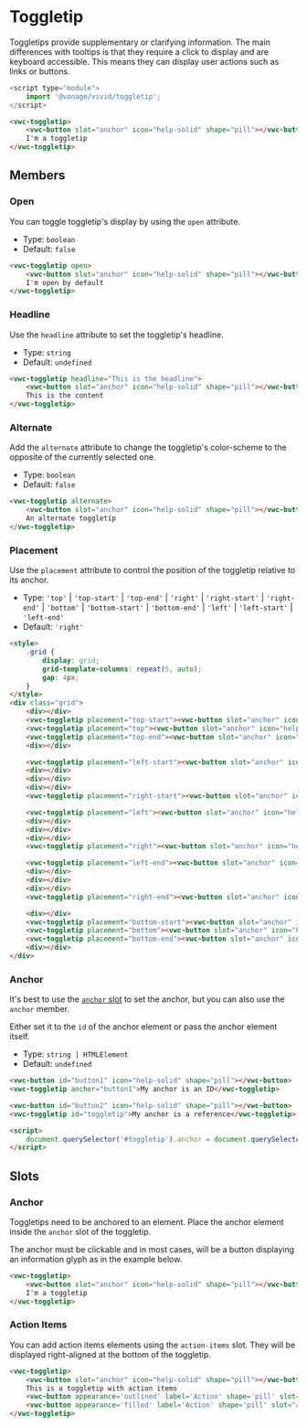 # Toggletip

Toggletips provide supplementary or clarifying information. The main differences with tooltips is that they require a click to display and are keyboard accessible.
This means they can display user actions such as links or buttons.

```js
<script type="module">
	import '@vonage/vivid/toggletip';
</script>
```

```html preview center 100px
<vwc-toggletip>
	<vwc-button slot="anchor" icon="help-solid" shape="pill"></vwc-button>
	I'm a toggletip
</vwc-toggletip>
```

## Members

### Open

You can toggle toggletip's display by using the `open` attribute.

- Type: `boolean`
- Default: `false`

```html preview center 100px
<vwc-toggletip open>
	<vwc-button slot="anchor" icon="help-solid" shape="pill"></vwc-button>
	I'm open by default
</vwc-toggletip>
```

### Headline

Use the `headline` attribute to set the toggletip's headline.

- Type: `string`
- Default: `undefined`

```html preview center 100px
<vwc-toggletip headline="This is the headline">
	<vwc-button slot="anchor" icon="help-solid" shape="pill"></vwc-button>
	This is the content
</vwc-toggletip>
```

### Alternate

Add the `alternate` attribute to change the toggletip's color-scheme to the opposite of the currently selected one.

- Type: `boolean`
- Default: `false`

```html preview center 100px
<vwc-toggletip alternate>
	<vwc-button slot="anchor" icon="help-solid" shape="pill"></vwc-button>
	An alternate toggletip
</vwc-toggletip>
```

### Placement

Use the `placement` attribute to control the position of the toggletip relative to its anchor.

- Type: `'top'` | `'top-start'` | `'top-end'` | `'right'` | `'right-start'` | `'right-end'` | `'bottom'` | `'bottom-start'` | `'bottom-end'` | `'left'` | `'left-start'` | `'left-end'`
- Default: `'right'`

```html preview center 400px
<style>
	.grid {
		display: grid;
		grid-template-columns: repeat(5, auto);
		gap: 4px;
	}
</style>
<div class="grid">
	<div></div>
	<vwc-toggletip placement="top-start"><vwc-button slot="anchor" icon="help-line" shape="pill"></vwc-button> top-start</vwc-toggletip>
	<vwc-toggletip placement="top"><vwc-button slot="anchor" icon="help-line" shape="pill"></vwc-button> top</vwc-toggletip>
	<vwc-toggletip placement="top-end"><vwc-button slot="anchor" icon="help-line" shape="pill"></vwc-button> top-end</vwc-toggletip>
	<div></div>

	<vwc-toggletip placement="left-start"><vwc-button slot="anchor" icon="help-line" shape="pill"></vwc-button> left-start</vwc-toggletip>
	<div></div>
	<div></div>
	<div></div>
	<vwc-toggletip placement="right-start"><vwc-button slot="anchor" icon="help-line" shape="pill"></vwc-button> right-start</vwc-toggletip>

	<vwc-toggletip placement="left"><vwc-button slot="anchor" icon="help-line" shape="pill"></vwc-button> left</vwc-toggletip>
	<div></div>
	<div></div>
	<div></div>
	<vwc-toggletip placement="right"><vwc-button slot="anchor" icon="help-line" shape="pill"></vwc-button> right</vwc-toggletip>

	<vwc-toggletip placement="left-end"><vwc-button slot="anchor" icon="help-line" shape="pill"></vwc-button> left-end</vwc-toggletip>
	<div></div>
	<div></div>
	<div></div>
	<vwc-toggletip placement="right-end"><vwc-button slot="anchor" icon="help-line" shape="pill"></vwc-button> right-end</vwc-toggletip>

	<div></div>
	<vwc-toggletip placement="bottom-start"><vwc-button slot="anchor" icon="help-line" shape="pill"></vwc-button> bottom-start</vwc-toggletip>
	<vwc-toggletip placement="bottom"><vwc-button slot="anchor" icon="help-line" shape="pill"></vwc-button> bottom</vwc-toggletip>
	<vwc-toggletip placement="bottom-end"><vwc-button slot="anchor" icon="help-line" shape="pill"></vwc-button> bottom-end</vwc-toggletip>
	<div></div>
</div>
```

### Anchor

It's best to use the [`anchor` slot](#anchor-1) to set the anchor, but you can also use the `anchor` member.

Either set it to the `id` of the anchor element or pass the anchor element itself.

- Type: `string | HTMLElement`
- Default: `undefined`

```html preview center 100px
<vwc-button id="button1" icon="help-solid" shape="pill"></vwc-button>
<vwc-toggletip anchor="button1">My anchor is an ID</vwc-toggletip>

<vwc-button id="button2" icon="help-solid" shape="pill"></vwc-button>
<vwc-toggletip id="toggletip">My anchor is a reference</vwc-toggletip>

<script>
	document.querySelector('#toggletip').anchor = document.querySelector('#button2');
</script>
```

## Slots

### Anchor

Toggletips need to be anchored to an element. Place the anchor element inside the `anchor` slot of the toggletip.

The anchor must be clickable and in most cases, will be a button displaying an information glyph as in the example below.

```html preview center 100px
<vwc-toggletip>
	<vwc-button slot="anchor" icon="help-solid" shape="pill"></vwc-button>
	I'm a toggletip
</vwc-toggletip>
```

### Action Items

You can add action items elements using the `action-items` slot. They will be displayed right-aligned at the bottom of the toggletip.

```html preview center 150px
<vwc-toggletip>
	<vwc-button slot="anchor" icon="help-solid" shape="pill"></vwc-button>
	This is a toggletip with action items
	<vwc-button appearance='outlined' label='Action' shape='pill' slot="action-items"></vwc-button>
	<vwc-button appearance='filled' label='Action' shape='pill' slot="action-items"></vwc-button>
</vwc-toggletip>
```
